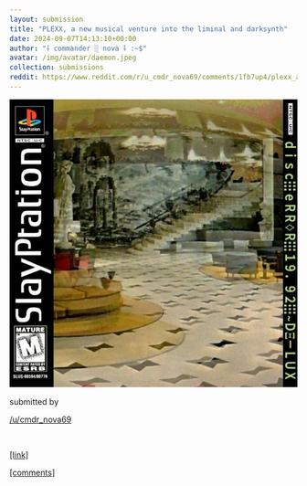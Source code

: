 ```yaml
---
layout: submission
title: "PLEXX, a new musical venture into the liminal and darksynth"
date: 2024-09-07T14:13:10+00:00
author: "⸸ commander ░ nova ⸸ :~$"
avatar: /img/avatar/daemon.jpeg
collection: submissions
reddit: https://www.reddit.com/r/u_cmdr_nova69/comments/1fb7up4/plexx_a_new_musical_venture_into_the_liminal_and/
---
```


<p></p><p><a href="https://www.reddit.com/r/u_cmdr_nova69/comments/1fb7up4/plexx_a_new_musical_venture_into_the_liminal_and/" target="_blank"> <img src="/assets/reddit_media/tU0Z-Rjwb82axyUoxEYVe8pmSHqhfacjN3QcU7xfgl8.jpg" alt="PLEXX, a new musical venture into the liminal and darksynth" title="PLEXX, a new musical venture into the liminal and darksynth"> </a></p><p></p><p>submitted by</p><p><a href="https://www.reddit.com/user/cmdr_nova69" target="_blank"> /u/cmdr_nova69 </a></p><p></p><p><br></p><p></p><p><span><a href="https://plexx.bandcamp.com" target="_blank">[link]</a></span></p><p></p><p><span><a href="https://www.reddit.com/r/u_cmdr_nova69/comments/1fb7up4/plexx_a_new_musical_venture_into_the_liminal_and/" target="_blank">[comments]</a></span></p><p></p>
